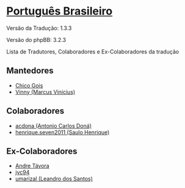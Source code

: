 [Português Brasileiro](https://www.phpbb.com/customise/db/translation/brazilian_portuguese/)
=============

Versão da Tradução: 1.3.3

Versão do phpBB: 3.2.3


Lista de Tradutores, Colaboradores e Ex-Colaboradores da tradução

Mantedores
-------
* [Chico Gois](https://www.phpbb.com/community/memberlist.php?mode=viewprofile&u=241433)
* [Vinny (Marcus Vinícius)](https://www.phpbb.com/community/memberlist.php?mode=viewprofile&u=1065865)


Colaboradores
-------
* [acdona (Antonio Carlos Doná)](http://www.suportephpbb.com.br/forum/memberlist.php?mode=viewprofile&u=31780)
* [henrique.seven2011 (Saulo Henrique)](https://www.phpbb.com/community/memberlist.php?mode=viewprofile&u=1371157)


Ex-Colaboradores
-------
* [Andre Távora](https://www.phpbb.com/community/memberlist.php?mode=viewprofile&u=302277)
* [jvc94](https://www.phpbb.com/community/memberlist.php?mode=viewprofile&u=1089185)
* [umarizal (Leandro dos Santos)](https://www.phpbb.com/community/memberlist.php?mode=viewprofile&u=512395)

